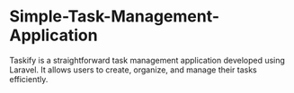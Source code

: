 # Simple-Task-Management-Application
Taskify is a straightforward task management application developed using Laravel. It allows users to create, organize, and manage their tasks efficiently.
